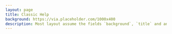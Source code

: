 ```yaml
--- 
layout: page 
title: Classic Help 
background: https://via.placeholder.com/1000x400 
description: Most layout assume the fields `background`, `title` and an optional `description` 
---
```


